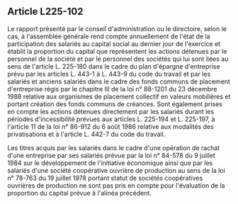Article L225-102
----
Le rapport présenté par le conseil d'administration ou le directoire, selon le
cas, à l'assemblée générale rend compte annuellement de l'état de la
participation des salariés au capital social au dernier jour de l'exercice et
établit la proportion du capital que représentent les actions détenues par le
personnel de la société et par le personnel des sociétés qui lui sont liées au
sens de l'article L. 225-180 dans le cadre du plan d'épargne d'entreprise prévu
par les articles L. 443-1 à L. 443-9 du code du travail et par les salariés et
anciens salariés dans le cadre des fonds communs de placement d'entreprise régis
par le chapitre III de la loi n° 88-1201 du 23 décembre 1988 relative aux
organismes de placement collectif en valeurs mobilières et portant création des
fonds communs de créances. Sont également prises en compte les actions détenues
directement par les salariés durant les périodes d'incessibilité prévues aux
articles L. 225-194 et L. 225-197, à l'article 11 de la loi n° 86-912 du 6 août
1986 relative aux modalités des privatisations et à l'article L. 442-7 du code
du travail.

Les titres acquis par les salariés dans le cadre d'une opération de rachat d'une
entreprise par ses salariés prévue par la loi n° 84-578 du 9 juillet 1984 sur le
développement de l'initiative économique ainsi que par les salariés d'une
société coopérative ouvrière de production au sens de la loi n° 78-763 du 19
juillet 1978 portant statut de sociétés coopératives ouvrières de production ne
sont pas pris en compte pour l'évaluation de la proportion du capital prévue à
l'alinéa précédent.
